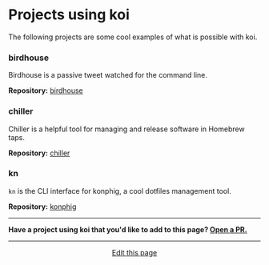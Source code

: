 # Projects using koi
The following projects are some cool examples of what is possible with koi.

### birdhouse
Birdhouse is a passive tweet watched for the command line.

**Repository:** [birdhouse](https://github.com/wcarhart/birdhouse)

### chiller
Chiller is a helpful tool for managing and release software in Homebrew taps.

**Repository:** [chiller](https://github.com/wcarhart/chiller)

### kn
`kn` is the CLI interface for konphig, a cool dotfiles management tool.

**Repository:** [konphig](https://github.com/wcarhart/konphig)

<hr>

**Have a project using koi that you'd like to add to this page? [Open a PR.](https://github.com/wcarhart/wcarhart.github.io/compare)**

<hr>
<div style="text-align:center">
	<a class="edit-link" href="https://github.com/wcarhart/docs/blob/master/docs/koi/projects_using_koi.md" target="_blank"><i class="fas fa-edit"></i> Edit this page</a>
</div>